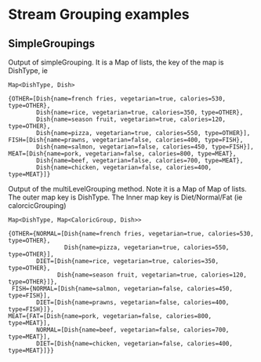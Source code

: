 # Stream Grouping examples

## SimpleGroupings

Output of simpleGrouping.  It is a Map of lists, the key of the map is DishType, ie

```
Map<DishType, Dish>

{OTHER=[Dish{name=french fries, vegetarian=true, calories=530, type=OTHER},
        Dish{name=rice, vegetarian=true, calories=350, type=OTHER},
        Dish{name=season fruit, vegetarian=true, calories=120, type=OTHER},
        Dish{name=pizza, vegetarian=true, calories=550, type=OTHER}],
FISH=[Dish{name=prawns, vegetarian=false, calories=400, type=FISH},
        Dish{name=salmon, vegetarian=false, calories=450, type=FISH}],
MEAT=[Dish{name=pork, vegetarian=false, calories=800, type=MEAT},
        Dish{name=beef, vegetarian=false, calories=700, type=MEAT},
        Dish{name=chicken, vegetarian=false, calories=400, type=MEAT}]}
```


Output of the multiLevelGrouping method.  Note it is a Map of Map of lists.  The outer map key is DishType.  The Inner
map key is Diet/Normal/Fat (ie calorcicGrouping)

```
Map<DishType, Map<CaloricGroup, Dish>>

{OTHER={NORMAL=[Dish{name=french fries, vegetarian=true, calories=530, type=OTHER},
                Dish{name=pizza, vegetarian=true, calories=550, type=OTHER}],
        DIET=[Dish{name=rice, vegetarian=true, calories=350, type=OTHER},
              Dish{name=season fruit, vegetarian=true, calories=120, type=OTHER}]},
 FISH={NORMAL=[Dish{name=salmon, vegetarian=false, calories=450, type=FISH}],
        DIET=[Dish{name=prawns, vegetarian=false, calories=400, type=FISH}]},
MEAT={FAT=[Dish{name=pork, vegetarian=false, calories=800, type=MEAT}],
        NORMAL=[Dish{name=beef, vegetarian=false, calories=700, type=MEAT}],
        DIET=[Dish{name=chicken, vegetarian=false, calories=400, type=MEAT}]}}
```
